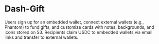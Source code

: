 # Dash-Gift
Users sign up for an embedded wallet, connect external wallets (e.g., Phantom) to fund gifts, and customize cards with notes, backgrounds, and icons stored on S3. Recipients claim USDC to embedded wallets via email links and transfer to external wallets.

